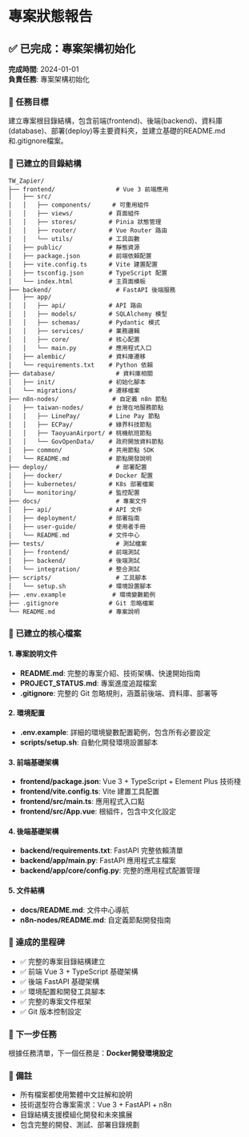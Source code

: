 # 專案狀態報告

## ✅ 已完成：專案架構初始化

**完成時間**: 2024-01-01  
**負責任務**: 專案架構初始化

### 🎯 任務目標
建立專案根目錄結構，包含前端(frontend)、後端(backend)、資料庫(database)、部署(deploy)等主要資料夾，並建立基礎的README.md和.gitignore檔案。

### 📁 已建立的目錄結構
```
TW_Zapier/
├── frontend/                 # Vue 3 前端應用
│   ├── src/
│   │   ├── components/      # 可重用組件
│   │   ├── views/          # 頁面組件
│   │   ├── stores/         # Pinia 狀態管理
│   │   ├── router/         # Vue Router 路由
│   │   └── utils/          # 工具函數
│   ├── public/             # 靜態資源
│   ├── package.json        # 前端依賴配置
│   ├── vite.config.ts      # Vite 建置配置
│   ├── tsconfig.json       # TypeScript 配置
│   └── index.html          # 主頁面模板
├── backend/                  # FastAPI 後端服務
│   ├── app/
│   │   ├── api/            # API 路由
│   │   ├── models/         # SQLAlchemy 模型
│   │   ├── schemas/        # Pydantic 模式
│   │   ├── services/       # 業務邏輯
│   │   ├── core/           # 核心配置
│   │   └── main.py         # 應用程式入口
│   ├── alembic/            # 資料庫遷移
│   └── requirements.txt    # Python 依賴
├── database/                 # 資料庫相關
│   ├── init/               # 初始化腳本
│   └── migrations/         # 遷移檔案
├── n8n-nodes/               # 自定義 n8n 節點
│   ├── taiwan-nodes/       # 台灣在地服務節點
│   │   ├── LinePay/        # Line Pay 節點
│   │   ├── ECPay/          # 綠界科技節點
│   │   ├── TaoyuanAirport/ # 桃機航班節點
│   │   └── GovOpenData/    # 政府開放資料節點
│   ├── common/             # 共用節點 SDK
│   └── README.md           # 節點開發說明
├── deploy/                   # 部署配置
│   ├── docker/             # Docker 配置
│   ├── kubernetes/         # K8s 部署檔案
│   └── monitoring/         # 監控配置
├── docs/                     # 專案文件
│   ├── api/                # API 文件
│   ├── deployment/         # 部署指南
│   ├── user-guide/         # 使用者手冊
│   └── README.md           # 文件中心
├── tests/                    # 測試檔案
│   ├── frontend/           # 前端測試
│   ├── backend/            # 後端測試
│   └── integration/        # 整合測試
├── scripts/                  # 工具腳本
│   └── setup.sh            # 環境設置腳本
├── .env.example             # 環境變數範例
├── .gitignore              # Git 忽略檔案
└── README.md               # 專案說明
```

### 📄 已建立的核心檔案

#### 1. 專案說明文件
- **README.md**: 完整的專案介紹、技術架構、快速開始指南
- **PROJECT_STATUS.md**: 專案進度追蹤檔案
- **.gitignore**: 完整的 Git 忽略規則，涵蓋前後端、資料庫、部署等

#### 2. 環境配置
- **.env.example**: 詳細的環境變數配置範例，包含所有必要設定
- **scripts/setup.sh**: 自動化開發環境設置腳本

#### 3. 前端基礎架構
- **frontend/package.json**: Vue 3 + TypeScript + Element Plus 技術棧
- **frontend/vite.config.ts**: Vite 建置工具配置
- **frontend/src/main.ts**: 應用程式入口點
- **frontend/src/App.vue**: 根組件，包含中文化設定

#### 4. 後端基礎架構
- **backend/requirements.txt**: FastAPI 完整依賴清單
- **backend/app/main.py**: FastAPI 應用程式主檔案
- **backend/app/core/config.py**: 完整的應用程式配置管理

#### 5. 文件結構
- **docs/README.md**: 文件中心導航
- **n8n-nodes/README.md**: 自定義節點開發指南

### 🎯 達成的里程碑
- ✅ 完整的專案目錄結構建立
- ✅ 前端 Vue 3 + TypeScript 基礎架構
- ✅ 後端 FastAPI 基礎架構  
- ✅ 環境配置和開發工具腳本
- ✅ 完整的專案文件框架
- ✅ Git 版本控制設定

### 🔄 下一步任務
根據任務清單，下一個任務是：**Docker開發環境設定**

### 📝 備註
- 所有檔案都使用繁體中文註解和說明
- 技術選型符合專案需求：Vue 3 + FastAPI + n8n
- 目錄結構支援模組化開發和未來擴展
- 包含完整的開發、測試、部署目錄規劃
